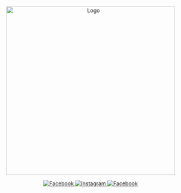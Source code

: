 <br>

<p align="center">
  <a href="https://www.augie.edu/">
    <img alt="Logo" src="https://user-images.githubusercontent.com/19341857/190890347-5953f7dd-abe2-49b5-a008-306b4ddfa1ef.png" width="450">
  </a>
</p>



<p align="center">
  <a href="https://www.facebook.com/augiesustain/">
    <img alt="Facebook" src="https://user-images.githubusercontent.com/19341857/190890032-160004c5-39f0-43ac-8d33-1d2ccd4b8738.svg">
  </a>
  <a href="https://www.instagram.com/augiesustain/">
    <img alt="Instagram" src="https://user-images.githubusercontent.com/19341857/190890035-f24eaa1a-5475-4808-b819-5fbaf7675745.svg">
  </a>
  <a href="https://twitter.com/augieenviro">
    <img alt="Facebook" src="https://user-images.githubusercontent.com/19341857/190890036-45fe5ca6-e0f9-45b0-826b-fa473e745be5.svg">
  </a>
</p>


